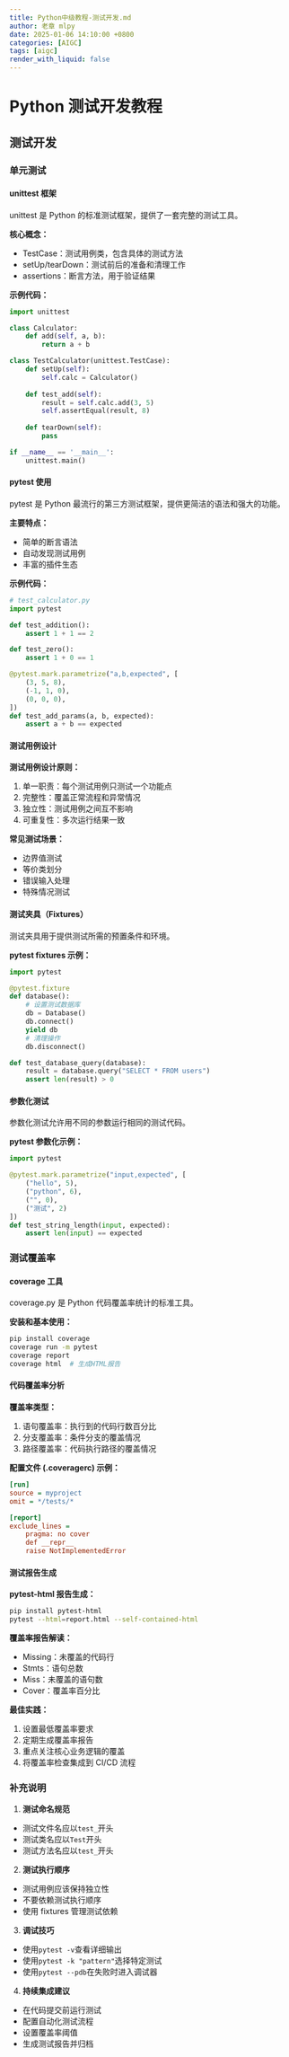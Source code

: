 ```yaml
---
title: Python中级教程-测试开发.md
author: 老章 mlpy
date: 2025-01-06 14:10:00 +0800
categories: [AIGC]
tags: [aigc]
render_with_liquid: false
---
```


# Python 测试开发教程

## 测试开发

### 单元测试

#### unittest 框架
unittest 是 Python 的标准测试框架，提供了一套完整的测试工具。

**核心概念：**
- TestCase：测试用例类，包含具体的测试方法
- setUp/tearDown：测试前后的准备和清理工作
- assertions：断言方法，用于验证结果

**示例代码：**
```python
import unittest

class Calculator:
    def add(self, a, b):
        return a + b

class TestCalculator(unittest.TestCase):
    def setUp(self):
        self.calc = Calculator()
    
    def test_add(self):
        result = self.calc.add(3, 5)
        self.assertEqual(result, 8)
    
    def tearDown(self):
        pass

if __name__ == '__main__':
    unittest.main()
```

#### pytest 使用
pytest 是 Python 最流行的第三方测试框架，提供更简洁的语法和强大的功能。

**主要特点：**
- 简单的断言语法
- 自动发现测试用例
- 丰富的插件生态

**示例代码：**
```python
# test_calculator.py
import pytest

def test_addition():
    assert 1 + 1 == 2

def test_zero():
    assert 1 + 0 == 1

@pytest.mark.parametrize("a,b,expected", [
    (3, 5, 8),
    (-1, 1, 0),
    (0, 0, 0),
])
def test_add_params(a, b, expected):
    assert a + b == expected
```

#### 测试用例设计

**测试用例设计原则：**
1. 单一职责：每个测试用例只测试一个功能点
2. 完整性：覆盖正常流程和异常情况
3. 独立性：测试用例之间互不影响
4. 可重复性：多次运行结果一致

**常见测试场景：**
- 边界值测试
- 等价类划分
- 错误输入处理
- 特殊情况测试

#### 测试夹具（Fixtures）
测试夹具用于提供测试所需的预置条件和环境。

**pytest fixtures 示例：**
```python
import pytest

@pytest.fixture
def database():
    # 设置测试数据库
    db = Database()
    db.connect()
    yield db
    # 清理操作
    db.disconnect()

def test_database_query(database):
    result = database.query("SELECT * FROM users")
    assert len(result) > 0
```

#### 参数化测试
参数化测试允许用不同的参数运行相同的测试代码。

**pytest 参数化示例：**
```python
import pytest

@pytest.mark.parametrize("input,expected", [
    ("hello", 5),
    ("python", 6),
    ("", 0),
    ("测试", 2)
])
def test_string_length(input, expected):
    assert len(input) == expected
```

### 测试覆盖率

#### coverage 工具
coverage.py 是 Python 代码覆盖率统计的标准工具。

**安装和基本使用：**
```bash
pip install coverage
coverage run -m pytest
coverage report
coverage html  # 生成HTML报告
```

#### 代码覆盖率分析

**覆盖率类型：**
1. 语句覆盖率：执行到的代码行数百分比
2. 分支覆盖率：条件分支的覆盖情况
3. 路径覆盖率：代码执行路径的覆盖情况

**配置文件 (.coveragerc) 示例：**
```ini
[run]
source = myproject
omit = */tests/*

[report]
exclude_lines =
    pragma: no cover
    def __repr__
    raise NotImplementedError
```

#### 测试报告生成

**pytest-html 报告生成：**
```bash
pip install pytest-html
pytest --html=report.html --self-contained-html
```

**覆盖率报告解读：**
- Missing：未覆盖的代码行
- Stmts：语句总数
- Miss：未覆盖的语句数
- Cover：覆盖率百分比

**最佳实践：**
1. 设置最低覆盖率要求
2. 定期生成覆盖率报告
3. 重点关注核心业务逻辑的覆盖
4. 将覆盖率检查集成到 CI/CD 流程

### 补充说明

1. **测试命名规范**
- 测试文件名应以`test_`开头
- 测试类名应以`Test`开头
- 测试方法名应以`test_`开头

2. **测试执行顺序**
- 测试用例应该保持独立性
- 不要依赖测试执行顺序
- 使用 fixtures 管理测试依赖

3. **调试技巧**
- 使用`pytest -v`查看详细输出
- 使用`pytest -k "pattern"`选择特定测试
- 使用`pytest --pdb`在失败时进入调试器

4. **持续集成建议**
- 在代码提交前运行测试
- 配置自动化测试流程
- 设置覆盖率阈值
- 生成测试报告并归档
